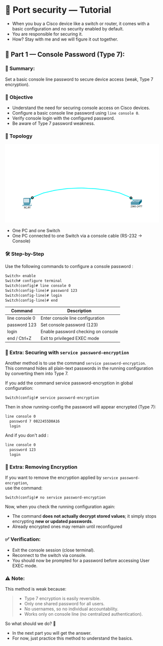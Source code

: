 # 🔐 Port security — Tutorial
- When you buy a Cisco device like a switch or router, 
it comes with a basic configuration and no security enabled by default. 
- You are responsible for securing it. 
- How? Stay with me and we will figure it out together.
## 📖 Part 1 — Console Password (Type 7):
### 📝 Summary:
Set a basic console line password to secure device access (weak, Type 7 encryption).
### 🎯 Objective
- Understand the need for securing console access on Cisco devices.  
- Configure a basic console line password using `line console 0`.  
- Verify console login with the configured password.  
- Be aware of Type 7 password weakness.  

### 🧩 Topology
 
<p align="center">
  <img src="topologies/port-security-1.png" alt="Port Security Topology" />
</p>

- One PC and one Switch 
- One PC connected to one Switch via a console cable (RS-232 → Console)

### 🛠️ Step-by-Step
Use the following commands to configure a console password :
  ```cisco
  Switch> enable
  Switch# configure terminal
  Switch(config)# line console 0
  Switch(config-line)# password 123
  Switch(config-line)# login
  Switch(config-line)# end
```
<p align="center">

| Command              | Description                         |
|----------------------|-------------------------------------|
| line console 0       | Enter console line configuration    |
| password 123         | Set console password (123)          |
| login                | Enable password checking on console |
| end / Ctrl+Z         | Exit to privileged EXEC mode        |

</p>

### 🔑 Extra: Securing with `service password-encryption`

Another method is to use the command `service password-encryption`.  
This command hides all plain-text passwords in the running configuration by converting them into Type 7.  

If you add the command service password-encryption in global configuration: 
```cisco
Switch(config)# service password-encryption
```
Then in show running-config the password will appear encrypted (Type 7):
```cisco
line console 0
  password 7 0822455D0A16
  login
```

And if you don't add :
```cisco
line console 0
  password 123
  login
```

### 🔑 Extra: Removing Encryption

If you want to remove the encryption applied by `service password-encryption`,  
use the command:

```cisco
Switch(config)# no service password-encryption
```
Now, when you check the running configuration again:
- The command **does not actually decrypt stored values**;
it simply stops encrypting **new or updated passwords**.
- Already encrypted ones may remain until reconfigured
### ✅ Verification:
- Exit the console session (close terminal).
- Reconnect to the switch via console.
- You should now be prompted for a password before accessing User EXEC mode.

### ⚠️ Note:
This method is weak because:
> - Type 7 encryption is easily reversible.  
> - Only one shared password for all users.  
> - No usernames, so no individual accountability.  
> - Works only on console line (no centralized authentication).  

So what should we do? 🤔  
- In the next part you will get the answer.  
- For now, just practice this method to understand the basics.
